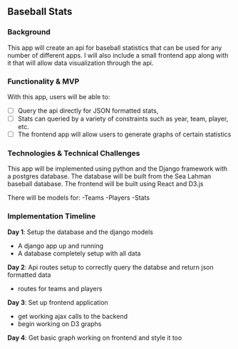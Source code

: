 ## Baseball Stats

### Background

This app will create an api for baseball statistics that can be used for any number of different apps. I will also include a small frontend app along with it that will allow data visualization through the api.

### Functionality & MVP

With this app, users will be able to:

- [ ] Query the api directly for JSON formatted stats,
- [ ] Stats can queried by a variety of constraints such as year, team, player, etc.
- [ ] The frontend app will allow users to generate graphs of certain statistics

### Technologies & Technical Challenges

This app will be implemented using python and the Django framework with a postgres database. The database will be built from the Sea Lahman baseball database. The frontend will be built using React and D3.js

There will be models for:
-Teams
-Players
-Stats

### Implementation Timeline

**Day 1**: Setup the database and the django models

- A django app up and running
- A database completely setup with all data

**Day 2**: Api routes setup to correctly query the databse and return json formatted data

- routes for teams and players

**Day 3**: Set up frontend application

- get working ajax calls to the backend
- begin working on D3 graphs

**Day 4**: Get basic graph working on frontend and style it too
